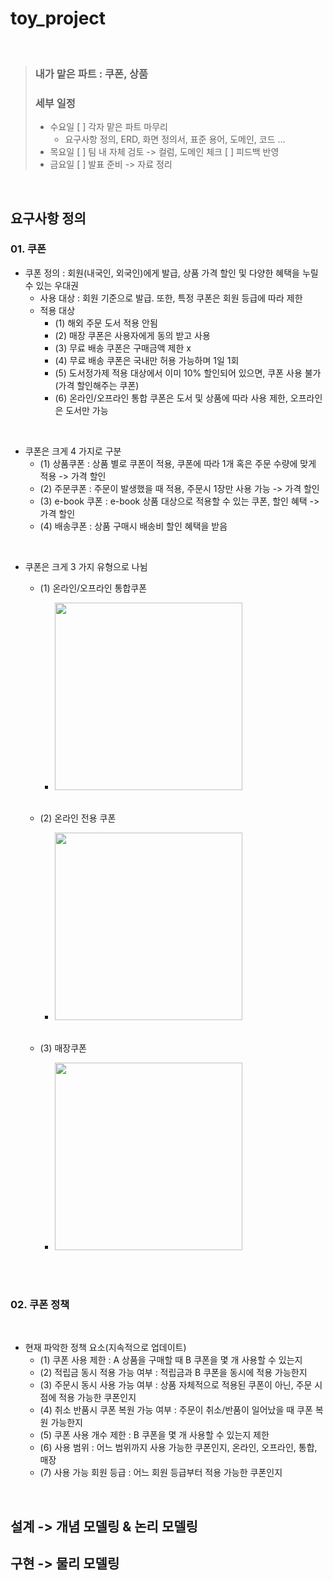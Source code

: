# toy_project 

<br>

> ### 내가 맡은 파트 : 쿠폰, 상품
> ### 세부 일정 
> - 수요일
>    [ ] 각자 맡은 파트 마무리
>      - 요구사항 정의, ERD, 화면 정의서, 표준 용어, 도메인, 코드 …
> - 목요일
>    [ ] 팀 내 자체 검토 -> 컬럼, 도메인 체크
>    [ ] 피드백 반영
> - 금요일
>    [ ] 발표 준비 -> 자료 정리

<br>

## 요구사항 정의


### 01. 쿠폰 

- 쿠폰 정의 : 회원(내국인, 외국인)에게 발급, 상품 가격 할인 및 다양한 혜택을 누릴 수 있는 우대권
    - 사용 대상 : 회원 기준으로 발급. 또한, 특정 쿠폰은 회원 등급에 따라 제한
    - 적용 대상 
      - (1) 해외 주문 도서 적용 안됨
      - (2) 매장 쿠폰은 사용자에게 동의 받고 사용
      - (3) 무료 배송 쿠폰은 구매금액 제한 x
      - (4) 무료 배송 쿠폰은 국내만 허용 가능하며 1일 1회 
      - (5) 도서정가제 적용 대상에서 이미 10% 할인되어 있으면, 쿠폰 사용 불가(가격 할인해주는 쿠폰)  
      - (6) 온라인/오프라인 통합 쿠폰은 도서 및 상품에 따라 사용 제한, 오프라인은 도서만 가능 

<br>

- 쿠폰은 크게 4 가지로 구분
  - (1) 상품쿠폰 : 상품 별로 쿠폰이 적용, 쿠폰에 따라 1개 혹은 주문 수량에 맞게 적용 -> 가격 할인
  - (2) 주문쿠폰 : 주문이 발생했을 때 적용, 주문시 1장만 사용 가능 -> 가격 할인
  - (3) e-book 쿠폰 : e-book 상품 대상으로 적용할 수 있는 쿠폰, 할인 혜택  -> 가격 할인
  - (4) 배송쿠폰 : 상품 구매시 배송비 할인 혜택을 받음 


<br>

- 쿠폰은 크게 3 가지 유형으로 나뉨
  - (1) 온라인/오프라인 통합쿠폰
    - <img src="" width="300" height="300"/>

    <br>
    
  - (2) 온라인 전용 쿠폰
    - <img src="" width="300" height="300"/>

    <br>
    
  - (3) 매장쿠폰
    - <img src="" width="300" height="300"/>

    
<br>
<br>
    
### 02. 쿠폰 정책

<br>

- 현재 파악한 정책 요소(지속적으로 업데이트)
  - (1) 쿠폰 사용 제한 : A 상품을 구매할 때 B 쿠폰을 몇 개 사용할 수 있는지 
  - (2) 적립금 동시 적용 가능 여부 : 적립금과 B 쿠폰을 동시에 적용 가능한지 
  - (3) 주문시 동시 사용 가능 여부 : 상품 자체적으로 적용된 쿠폰이 아닌, 주문 시점에 적용 가능한 쿠폰인지 
  - (4) 취소 반품시 쿠폰 복원 가능 여부 : 주문이 취소/반품이 일어났을 때 쿠폰 복원 가능한지
  - (5) 쿠폰 사용 개수 제한 : B 쿠폰을 몇 개 사용할 수 있는지 제한 
  - (6) 사용 범위 : 어느 범위까지 사용 가능한 쿠폰인지, 온라인, 오프라인, 통합, 매장 
  - (7) 사용 가능 회원 등급 : 어느 회원 등급부터 적용 가능한 쿠폰인지 

<br>



    

## 설계 -> 개념 모델링 & 논리 모델링

## 구현 -> 물리 모델링 
